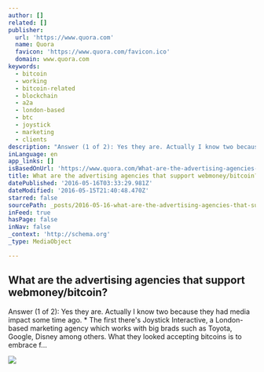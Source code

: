 ```yaml
---
author: []
related: []
publisher:
  url: 'https://www.quora.com'
  name: Quora
  favicon: 'https://www.quora.com/favicon.ico'
  domain: www.quora.com
keywords:
  - bitcoin
  - working
  - bitcoin-related
  - blockchain
  - a2a
  - london-based
  - btc
  - joystick
  - marketing
  - clients
description: "Answer (1 of 2): Yes they are. Actually I know two because they had media impact some time ago. * The first there's Joystick Interactive, a London-based marketing agency which works with big brads such as Toyota, Google, Disney among others. What they looked accepting bitcoins is to embrace f..."
inLanguage: en
app_links: []
isBasedOnUrl: 'https://www.quora.com/What-are-the-advertising-agencies-that-support-webmoney-bitcoin'
title: What are the advertising agencies that support webmoney/bitcoin?
datePublished: '2016-05-16T03:33:29.981Z'
dateModified: '2016-05-15T21:40:48.470Z'
starred: false
sourcePath: _posts/2016-05-16-what-are-the-advertising-agencies-that-support-webmoneybitc.md
inFeed: true
hasPage: false
inNav: false
_context: 'http://schema.org'
_type: MediaObject

---
```

<article style=""><h1>What are the advertising agencies that support webmoney/bitcoin?</h1><p>Answer (1 of 2): Yes they are. Actually I know two because they had media impact some time ago. * The first there's Joystick Interactive, a London-based marketing agency which works with big brads such as Toyota, Google, Disney among others. What they looked accepting bitcoins is to embrace f...</p><img src="https://qsf.is.quoracdn.net/-images.new_grid.fb_share_default.pnge6dde9cfa6e03c43.png" /></article>
